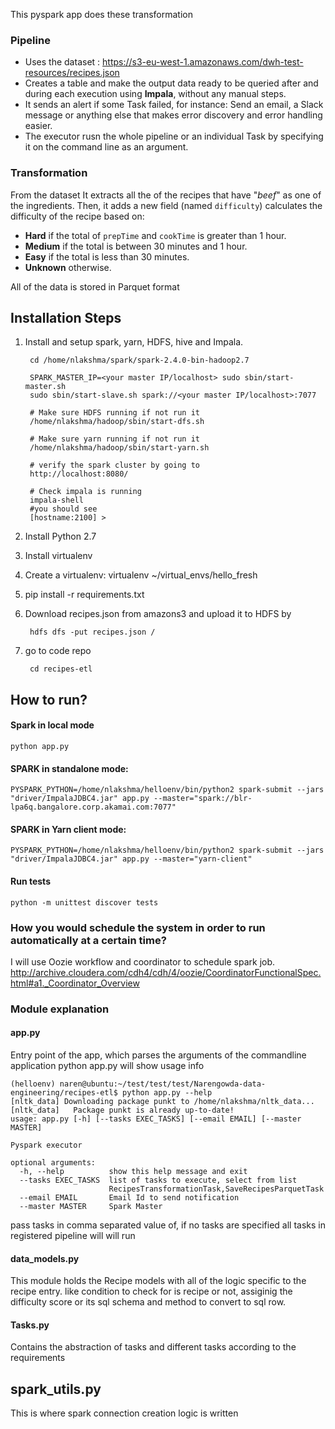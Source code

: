 This pyspark app does these transformation

### Pipeline
- Uses the dataset : https://s3-eu-west-1.amazonaws.com/dwh-test-resources/recipes.json
- Creates a table and make the output data ready to be queried after and during each execution using **Impala**, without any manual steps.
- It sends an alert if some Task failed, for instance: Send an email, a Slack message or anything else that makes error discovery and error handling easier.
- The executor rusn the whole pipeline or an individual Task by specifying it on the command line as an argument.

### Transformation

From the dataset It extracts all the of the recipes that have "*beef*" as one of the ingredients. Then, it adds a new field (named `difficulty`) calculates the difficulty of the recipe based on:

- **Hard** if the total of `prepTime` and `cookTime` is greater than 1 hour.
- **Medium** if the total is between 30 minutes and 1 hour.
- **Easy** if the total is less than 30 minutes.
- **Unknown** otherwise.

All of the data is stored in Parquet format

## Installation Steps
1. Install and setup spark, yarn, HDFS, hive and Impala.

        cd /home/nlakshma/spark/spark-2.4.0-bin-hadoop2.7

        SPARK_MASTER_IP=<your master IP/localhost> sudo sbin/start-master.sh
        sudo sbin/start-slave.sh spark://<your master IP/localhost>:7077
        
        # Make sure HDFS running if not run it
        /home/nlakshma/hadoop/sbin/start-dfs.sh
        
        # Make sure yarn running if not run it
        /home/nlakshma/hadoop/sbin/start-yarn.sh

        # verify the spark cluster by going to
        http://localhost:8080/
        
        # Check impala is running
        impala-shell
        #you should see
        [hostname:2100] > 
        
2. Install Python 2.7
3. Install virtualenv
4. Create a virtualenv: virtualenv ~/virtual_envs/hello_fresh
5. pip install -r requirements.txt
6. Download recipes.json from amazons3 and upload it to HDFS by

        hdfs dfs -put recipes.json /
7. go to code repo

        cd recipes-etl


## How to run?
#### Spark in local mode
    python app.py

#### SPARK in standalone mode:

    PYSPARK_PYTHON=/home/nlakshma/helloenv/bin/python2 spark-submit --jars "driver/ImpalaJDBC4.jar" app.py --master="spark://blr-lpa6q.bangalore.corp.akamai.com:7077"
    
#### SPARK in Yarn client mode:    
    PYSPARK_PYTHON=/home/nlakshma/helloenv/bin/python2 spark-submit --jars "driver/ImpalaJDBC4.jar" app.py --master="yarn-client"

#### Run tests
	python -m unittest discover tests

### How you would schedule the system in order to run automatically at a certain time?
I will use Oozie workflow and coordinator to schedule spark job.
http://archive.cloudera.com/cdh4/cdh/4/oozie/CoordinatorFunctionalSpec.html#a1._Coordinator_Overview

### Module explanation
#### app.py
Entry point of the app, which parses the arguments of the commandline application
    python app.py will show usage info

	(helloenv) naren@ubuntu:~/test/test/test/Narengowda-data-engineering/recipes-etl$ python app.py --help
	[nltk_data] Downloading package punkt to /home/nlakshma/nltk_data...
	[nltk_data]   Package punkt is already up-to-date!
	usage: app.py [-h] [--tasks EXEC_TASKS] [--email EMAIL] [--master MASTER]

	Pyspark executor

	optional arguments:
	  -h, --help          show this help message and exit
	  --tasks EXEC_TASKS  list of tasks to execute, select from list
						  RecipesTransformationTask,SaveRecipesParquetTask
	  --email EMAIL       Email Id to send notification
	  --master MASTER     Spark Master

pass tasks in comma separated value of, if no tasks are specified all tasks in registered pipeline will will run

#### data_models.py
This module holds the Recipe models with all of the logic specific to the recipe entry.
like condition to check for is recipe or not, assiginig the difficulty score or 
its sql schema and method to convert to sql row.

#### Tasks.py
Contains the abstraction of tasks and different tasks according to the requirements

## spark_utils.py
This is where spark connection creation logic is written 


